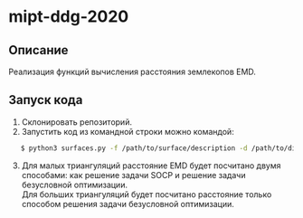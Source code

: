 # mipt-ddg-2020
## Описание
Реализация функций вычисления расстояния землекопов EMD.   
## Запуск кода
1. Склонировать репозиторий.
2. Запустить код из командной строки можно командой:
```bash
   $ python3 surfaces.py -f /path/to/surface/description -d /path/to/distributions/file
```
3. Для малых триангуляций расстояние EMD будет посчитано двумя способами: как решение задачи SOCP и решение задачи безусловной оптимизации.     
Для больших триангуляций будет посчитано расстояние только способом решения задачи безусловной оптимизации.
